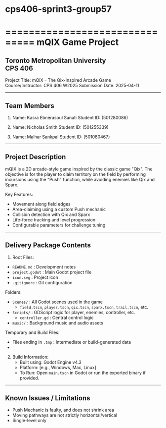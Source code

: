 # cps406-sprint3-group57
 ===============================
         mQIX Game Project      
 ===============================
 
 Toronto Metropolitan University  
 CPS 406
 ---------------------------------------
 
 Project Title:       mQIX – The Qix-Inspired Arcade Game  
 Course/Instructor:   CPS 406 W2025
 Submission Date:     2025-04-11  
 
 ---------------------------------------
 Team Members
 ---------------------------------------
 
 1. Name: Kasra Ebnerasoul Sanati 
    Student ID: (501280086)
 
 2. Name: Nicholas Smith 
    Student ID: (501255339)
 
 3. Name: Malhar Sankpal 
    Student ID: (501080467)
 
 ---------------------------------------
 Project Description
 ---------------------------------------
 
 mQIX is a 2D arcade-style game inspired by the classic game "Qix". The objective is for the player to claim territory on the field by performing incursions using the "Push" function, while avoiding enemies like Qix and Sparx.
 
 Key Features:
 - Movement along field edges
 - Area-claiming using a custom Push mechanic
 - Collision detection with Qix and Sparx
 - Life-force tracking and level progression
 - Configurable parameters for challenge tuning
 
 ---------------------------------------
 Delivery Package Contents
 ---------------------------------------
 1. Root Files:
 - `README.md`              : Development notes
 - `project.godot`          : Main Godot project file
 - `icon.svg`               : Project icon
 - `.gitignore`             : Git configuration
 
 Folders:
 - `Scenes/`                : All Godot scenes used in the game
     - `field.tscn`, `player.tscn`, `qix.tscn`, `sparx.tscn`, `trail.tscn`, etc.
 - `Scripts/`               : GDScript logic for player, enemies, controller, etc.
     - `controller.gd`      : Central control logic
 - `music/`                 : Background music and audio assets
 
 Temporary and Build Files:
 - Files ending in `.tmp`   : Intermediate or build-generated data
 - 
 2. Build Information:
    - Built using: Godot Engine v4.3
    - Platform: [e.g., Windows, Mac, Linux]
    - To Run: Open `main.tscn` in Godot or run the exported binary if provided.
 
 ---------------------------------------
 Known Issues / Limitations
 ---------------------------------------
 - Push Mechanic is faulty, and does not shrink area
 - Moving pathways are not strictly horizontal/vertical
 - Single-level only
 

